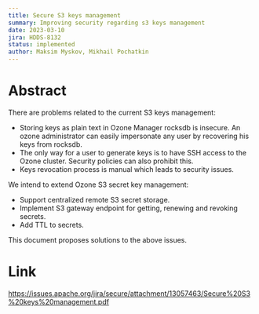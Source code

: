 ```yaml
---
title: Secure S3 keys management
summary: Improving security regarding s3 keys management
date: 2023-03-10
jira: HDDS-8132
status: implemented
author: Maksim Myskov, Mikhail Pochatkin
---
```

<!--
  Licensed under the Apache License, Version 2.0 (the "License");
  you may not use this file except in compliance with the License.
  You may obtain a copy of the License at
   http://www.apache.org/licenses/LICENSE-2.0
  Unless required by applicable law or agreed to in writing, software
  distributed under the License is distributed on an "AS IS" BASIS,
  WITHOUT WARRANTIES OR CONDITIONS OF ANY KIND, either express or implied.
  See the License for the specific language governing permissions and
  limitations under the License. See accompanying LICENSE file.
-->

# Abstract

There are problems related to the current S3 keys management:
* Storing keys as plain text in Ozone Manager rocksdb is insecure. An ozone administrator can easily impersonate any user by recovering his keys from rocksdb.
* The only way for a user to generate keys is to have SSH access to the Ozone cluster. Security policies can also prohibit this.
* Keys revocation process is manual which leads to security issues.

We intend to extend Ozone S3 secret key management:
* Support centralized remote S3 secret storage.
* Implement S3 gateway endpoint for getting, renewing and revoking secrets.
* Add TTL to secrets.

This document proposes solutions to the above issues.

# Link

https://issues.apache.org/jira/secure/attachment/13057463/Secure%20S3%20keys%20management.pdf
